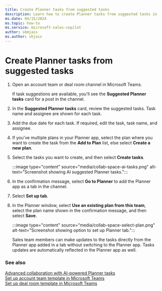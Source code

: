 ```yaml
---
title: Create Planner tasks from suggested tasks
description: Learn how to create Planner tasks from suggested tasks in collaboration spaces in Microsoft Teams.
ms.date: 04/15/2024
ms.topic: how-to
ms.service: microsoft-sales-copilot
author: sbmjais
ms.author: shjais
---
```


# Create Planner tasks from suggested tasks

1. Open an account team or deal room channel in Microsoft Teams. 

    If task suggestions are available, you'll see the **Suggested Planner tasks** card for a post in the channel.

1. In the **Suggested Planner tasks** card, review the suggested tasks. Task name and assignee are shown for each task.

1. Add the due date for each task. If required, edit the task, task name, and assignee.

1. If you've multiple plans in your Planner app, select the plan where you want to create the task from the **Add to Plan** list, else select **Create a new plan**.

1. Select the tasks you want to create, and then select **Create tasks**.

    :::image type="content" source="media/collab-space-ai-tasks.png" alt-text="Screenshot showing AI suggested Planner tasks.":::

1. In the confirmation message, select **Go to Planner** to add the Planner app as a tab in the channel. 

1. Select **Set up tab**.

1. In the Planner window, select **Use an existing plan from this team**, select the plan name shown in the confirmation message, and then select **Save**.

    :::image type="content" source="media/collab-space-select-plan.png" alt-text="Screenshot showing option to set up Planner tab.":::

    Sales team members can make updates to the tasks directly from the Planner app added in a tab without switching to the Planner app. Tasks updates are automatically reflected in the Planner app as well.

### See also

[Advanced collaboration with AI-powered Planner tasks](suggested-tasks-collab-space.md)<br>
[Set up account team template in Microsoft Teams](set-up-team-account-team-template.md) <br>
[Set up deal room template in Microsoft Teams](set-up-team-deal-room-template.md)